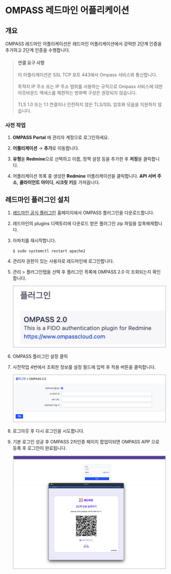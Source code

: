 # OMPASS 레드마인 어플리케이션


## 개요
OMPASS 레드마인 어플리케이션은 레드마인 어플리케이션에서 강력한 2단계 인증을 추가하고 2단계 인증을 수행합니다.

>   <h4>연결 요구 사항</h4>
   >이 어플리케이션은 SSL TCP 포트 443에서 Ompass 서비스와 통신합니다.</br></br>
   >목적지 IP 주소 또는 IP 주소 범위를 사용하는 규칙으로 Ompass 서비스에 대한 아웃바운드 엑세스를 제한하는 방화벽 구성은 권장되지 않습니다.</br></br>
   >TLS 1.0 또는 1.1 연결이나 안전하지 않은 TLS/SSL 암호화 모음을 지원하지 않습니다.

### 사전 작업
1. **OMPASS Portal** 에 관리자 계정으로 로그인하세요.

2. **어플리케이션** → **추가**로 이동합니다.

3. **유형**을 **Redmine**으로 선택하고 이름, 정책 설정 등을 추가한 후 **저장**을 클릭합니다.

4. 어플리케이션 목록 중 생성한 **Redmine** 어플리케이션을 클릭합니다. **API 서버 주소**, **클라이언트 아이디**, **시크릿 키**를 가져옵니다.


## 레드마인 플러그인 설치
1. [레드마인 공식 플러그인](https://www.redmine.org/plugins) 홈페이지에서 OMPASS 플러그인을 다운로드합니다.
2. 레드마인의 plugins 디렉토리에 다운로드 받은 플러그인 zip 파일을 압축해제합니다.
3. 아파치를 재시작합니다.  

   `$ sudo systemctl restart apache2`
4. 관리자 권한이 있는 사용자로 레드마인에 로그인합니다.
5. 관리 > 플러그인탭을 선택 후 플러그인 목록에 OMPASS 2.0 이 조회되는지 확인합니다.  

   <img src="./redmine_plugin_list.png" width="500" style="border: 2px solid #D4D4D4;">
6. OMPASS 플러그인 설정 클릭
7. 사전작업 4번에서 조회한 정보를 설정 필드에 입력 후 적용 버튼을 클릭합니다.  

   <img src="./redmine_plugin_config.png" width="500" style="border: 2px solid #D4D4D4;">

8. 로그아웃 후 다시 로그인을 시도합니다.  

9. 기본 로그인 성공 후 OMPASS 2차인증 페이지 팝업이되면 OMPASS APP 으로 등록 후 로그인이 완료됩니다.  

   <img src="./redmine_reg.png" width="500" style="border: 2px solid #D4D4D4;">


  
   








